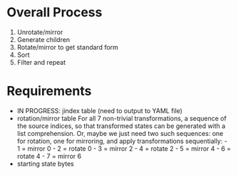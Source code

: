 # Overall Process

1) Unrotate/mirror
2) Generate children
3) Rotate/mirror to get standard form
4) Sort
5) Filter
and repeat

# Requirements

- IN PROGRESS: jindex table (need to output to YAML file)
- rotation/mirror table
    For all 7 non-trivial transformations, a sequence
    of the source indices,
    so that transformed states can be generated with a list comprehension.
    Or, maybe we just need two such sequences: one for rotation, one for mirroring,
    and apply transformations sequentially:
      - 1 = mirror 0
      - 2 = rotate 0
      - 3 = mirror 2
      - 4 = rotate 2
      - 5 = mirror 4
      - 6 = rotate 4
      - 7 = mirror 6
- starting state bytes